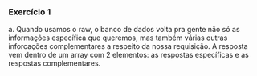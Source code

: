 ### Exercício 1
a. Quando usamos o raw, o banco de dados volta pra gente não só as informações específica que queremos, mas também várias outras inforcações complementares a respeito da nossa requisição. A resposta vem dentro de um array com 2 elementos: as respostas específicas e as respostas complementares.

